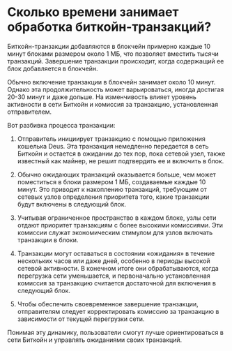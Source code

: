 # Сколько времени занимает обработка биткойн-транзакций?

Биткойн-транзакции добавляются в блокчейн примерно каждые 10 минут блоками размером около 1 МБ, что позволяет вместить тысячи транзакций. Завершение транзакции происходит, когда содержащий ее блок добавляется в блокчейн.

Обычно включение транзакции в блокчейн занимает около 10 минут. Однако эта продолжительность может варьироваться, иногда достигая 20-30 минут и даже дольше. На изменчивость влияет уровень активности в сети Биткойн и комиссия за транзакцию, установленная отправителем.

Вот разбивка процесса транзакции:

1. Отправитель инициирует транзакцию с помощью приложения кошелька Deus. Эта транзакция немедленно передается в сеть Биткойн и остается в ожидании до тех пор, пока сетевой узел, также известный как майнер, не решит подтвердить ее и включить в блок.

2. Обычно ожидающих транзакций оказывается больше, чем может поместиться в блоки размером 1 МБ, создаваемые каждые 10 минут. Это приводит к накоплению транзакций, требующим от сетевых узлов определения приоритета того, какие транзакции будут включены в следующий блок.

3. Учитывая ограниченное пространство в каждом блоке, узлы сети отдают приоритет транзакциям с более высокими комиссиями. Эти комиссии служат экономическим стимулом для узлов включать транзакции в блоки.

4. Транзакции могут оставаться в состоянии «ожидания» в течение нескольких часов или даже дней, особенно в периоды высокой сетевой активности. В конечном итоге они обрабатываются, когда перегрузка сети уменьшается, и первоначально установленная комиссия за транзакцию считается достаточной для включения в следующий блок.

5. Чтобы обеспечить своевременное завершение транзакции, отправителям следует корректировать комиссию за транзакцию в зависимости от текущей перегрузки сети.

Понимая эту динамику, пользователи смогут лучше ориентироваться в сети Биткойн и управлять ожиданиями своих транзакций.